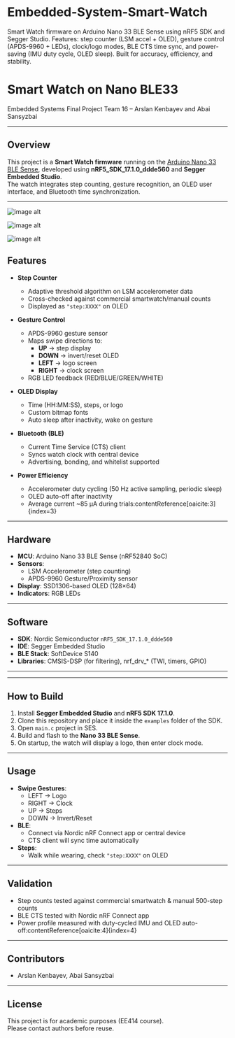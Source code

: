# Embedded-System-Smart-Watch
Smart Watch firmware on Arduino Nano 33 BLE Sense using nRF5 SDK and Segger Studio. Features: step counter (LSM accel + OLED), gesture control (APDS-9960 + LEDs), clock/logo modes, BLE CTS time sync, and power-saving (IMU duty cycle, OLED sleep). Built for accuracy, efficiency, and stability.
# Smart Watch on Nano BLE33

Embedded Systems Final Project 
Team 16 – Arslan Kenbayev and Abai Sansyzbai  

---

## Overview
This project is a **Smart Watch firmware** running on the [Arduino Nano 33 BLE Sense](https://store.arduino.cc/products/arduino-nano-33-ble-sense), developed using **nRF5_SDK_17.1.0_ddde560** and **Segger Embedded Studio**.  
The watch integrates step counting, gesture recognition, an OLED user interface, and Bluetooth time synchronization.

---

![image alt]()

![image alt]()

![image alt]()
## Features
- **Step Counter**
  - Adaptive threshold algorithm on LSM accelerometer data
  - Cross-checked against commercial smartwatch/manual counts
  - Displayed as `"step:XXXX"` on OLED

- **Gesture Control**
  - APDS-9960 gesture sensor
  - Maps swipe directions to:
    - **UP** → step display
    - **DOWN** → invert/reset OLED
    - **LEFT** → logo screen
    - **RIGHT** → clock screen
  - RGB LED feedback (RED/BLUE/GREEN/WHITE)

- **OLED Display**
  - Time (HH:MM:SS), steps, or logo
  - Custom bitmap fonts
  - Auto sleep after inactivity, wake on gesture

- **Bluetooth (BLE)**
  - Current Time Service (CTS) client
  - Syncs watch clock with central device
  - Advertising, bonding, and whitelist supported

- **Power Efficiency**
  - Accelerometer duty cycling (50 Hz active sampling, periodic sleep)
  - OLED auto-off after inactivity
  - Average current ~85 µA during trials:contentReference[oaicite:3]{index=3}

---

## Hardware
- **MCU**: Arduino Nano 33 BLE Sense (nRF52840 SoC)
- **Sensors**:
  - LSM Accelerometer (step counting)
  - APDS-9960 Gesture/Proximity sensor
- **Display**: SSD1306-based OLED (128×64)
- **Indicators**: RGB LEDs

---

## Software
- **SDK**: Nordic Semiconductor `nRF5_SDK_17.1.0_ddde560`
- **IDE**: Segger Embedded Studio
- **BLE Stack**: SoftDevice S140
- **Libraries**: CMSIS-DSP (for filtering), nrf_drv_* (TWI, timers, GPIO)

---


---

## How to Build
1. Install **Segger Embedded Studio** and **nRF5 SDK 17.1.0**.
2. Clone this repository and place it inside the `examples` folder of the SDK.
3. Open `main.c` project in SES.
4. Build and flash to the **Nano 33 BLE Sense**.
5. On startup, the watch will display a logo, then enter clock mode.

---

## Usage
- **Swipe Gestures**:
  - LEFT → Logo  
  - RIGHT → Clock  
  - UP → Steps  
  - DOWN → Invert/Reset
- **BLE**:
  - Connect via Nordic nRF Connect app or central device
  - CTS client will sync time automatically
- **Steps**:
  - Walk while wearing, check `"step:XXXX"` on OLED

---

## Validation
- Step counts tested against commercial smartwatch & manual 500-step counts
- BLE CTS tested with Nordic nRF Connect app
- Power profile measured with duty-cycled IMU and OLED auto-off:contentReference[oaicite:4]{index=4}

---

## Contributors
- Arslan Kenbayev, Abai Sansyzbai  

---

## License
This project is for academic purposes (EE414 course).  
Please contact authors before reuse.

